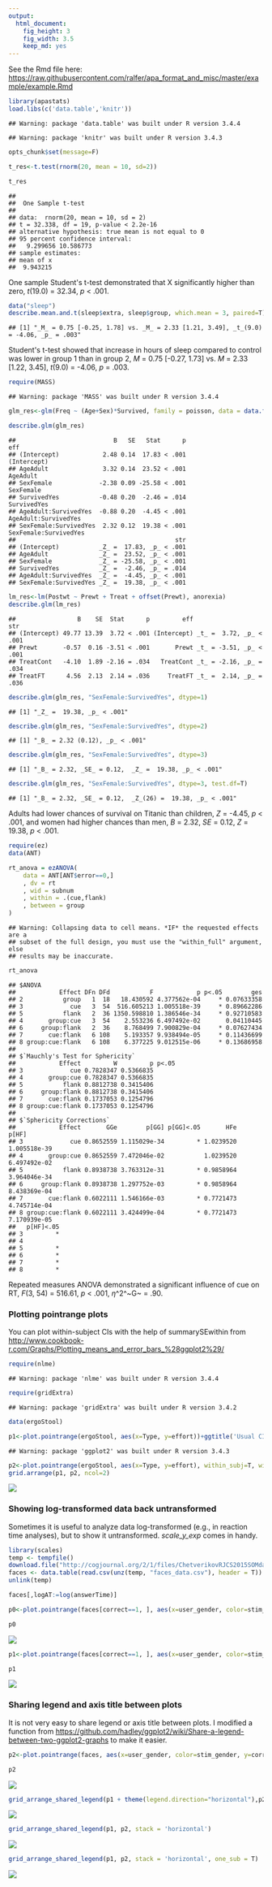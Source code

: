```yaml
---
output:
  html_document:
    fig_height: 3
    fig_width: 3.5
    keep_md: yes
---
```


See the Rmd file here: https://raw.githubusercontent.com/ralfer/apa_format_and_misc/master/example/example.Rmd


```r
library(apastats)
load.libs(c('data.table','knitr'))
```

```
## Warning: package 'data.table' was built under R version 3.4.4
```

```
## Warning: package 'knitr' was built under R version 3.4.3
```

```r
opts_chunk$set(message=F)
```

```r
t_res<-t.test(rnorm(20, mean = 10, sd=2))

t_res
```

```
## 
## 	One Sample t-test
## 
## data:  rnorm(20, mean = 10, sd = 2)
## t = 32.338, df = 19, p-value < 2.2e-16
## alternative hypothesis: true mean is not equal to 0
## 95 percent confidence interval:
##   9.299656 10.586773
## sample estimates:
## mean of x 
##  9.943215
```

One sample Student's t-test demonstrated that X significantly higher than zero, _t_(19.0) = 32.34, _p_ < .001.


```r
data("sleep")
describe.mean.and.t(sleep$extra, sleep$group, which.mean = 3, paired=T)
```

```
## [1] "_M_ = 0.75 [-0.25, 1.78] vs. _M_ = 2.33 [1.21, 3.49], _t_(9.0) = -4.06, _p_ = .003"
```

Student's t-test showed that increase in hours of sleep compared to control was lower in group 1 than in group 2, _M_ = 0.75 [-0.27, 1.73] vs. _M_ = 2.33 [1.22, 3.45], _t_(9.0) = -4.06, _p_ = .003. 



```r
require(MASS)
```

```
## Warning: package 'MASS' was built under R version 3.4.4
```

```r
glm_res<-glm(Freq ~ (Age+Sex)*Survived, family = poisson, data = data.frame(Titanic))

describe.glm(glm_res)
```

```
##                           B   SE   Stat      p                   eff
## (Intercept)            2.48 0.14  17.83 < .001           (Intercept)
## AgeAdult               3.32 0.14  23.52 < .001              AgeAdult
## SexFemale             -2.38 0.09 -25.58 < .001             SexFemale
## SurvivedYes           -0.48 0.20  -2.46 = .014           SurvivedYes
## AgeAdult:SurvivedYes  -0.88 0.20  -4.45 < .001  AgeAdult:SurvivedYes
## SexFemale:SurvivedYes  2.32 0.12  19.38 < .001 SexFemale:SurvivedYes
##                                            str
## (Intercept)           _Z_ =  17.83, _p_ < .001
## AgeAdult              _Z_ =  23.52, _p_ < .001
## SexFemale             _Z_ = -25.58, _p_ < .001
## SurvivedYes           _Z_ =  -2.46, _p_ = .014
## AgeAdult:SurvivedYes  _Z_ =  -4.45, _p_ < .001
## SexFemale:SurvivedYes _Z_ =  19.38, _p_ < .001
```

```r
lm_res<-lm(Postwt ~ Prewt + Treat + offset(Prewt), anorexia)
describe.glm(lm_res)
```

```
##                 B    SE  Stat      p         eff                     str
## (Intercept) 49.77 13.39  3.72 < .001 (Intercept) _t_ =  3.72, _p_ < .001
## Prewt       -0.57  0.16 -3.51 < .001       Prewt _t_ = -3.51, _p_ < .001
## TreatCont   -4.10  1.89 -2.16 = .034   TreatCont _t_ = -2.16, _p_ = .034
## TreatFT      4.56  2.13  2.14 = .036     TreatFT _t_ =  2.14, _p_ = .036
```


```r
describe.glm(glm_res, "SexFemale:SurvivedYes", dtype=1)
```

```
## [1] "_Z_ =  19.38, _p_ < .001"
```

```r
describe.glm(glm_res, "SexFemale:SurvivedYes", dtype=2)
```

```
## [1] "_B_ = 2.32 (0.12), _p_ < .001"
```

```r
describe.glm(glm_res, "SexFemale:SurvivedYes", dtype=3)
```

```
## [1] "_B_ = 2.32, _SE_ = 0.12,  _Z_ =  19.38, _p_ < .001"
```

```r
describe.glm(glm_res, "SexFemale:SurvivedYes", dtype=3, test.df=T)
```

```
## [1] "_B_ = 2.32, _SE_ = 0.12,  _Z_(26) =  19.38, _p_ < .001"
```

Adults had lower chances of survival on Titanic than children, _Z_ =  -4.45, _p_ < .001, and women had higher chances than men, _B_ = 2.32, _SE_ = 0.12,  _Z_ =  19.38, _p_ < .001. 


```r
require(ez)
data(ANT)

rt_anova = ezANOVA(
    data = ANT[ANT$error==0,]
    , dv = rt
    , wid = subnum
    , within = .(cue,flank)
    , between = group
)
```

```
## Warning: Collapsing data to cell means. *IF* the requested effects are a
## subset of the full design, you must use the "within_full" argument, else
## results may be inaccurate.
```

```r
rt_anova
```

```
## $ANOVA
##            Effect DFn DFd           F            p p<.05        ges
## 2           group   1  18   18.430592 4.377562e-04     * 0.07633358
## 3             cue   3  54  516.605213 1.005518e-39     * 0.89662286
## 5           flank   2  36 1350.598810 1.386546e-34     * 0.92710583
## 4       group:cue   3  54    2.553236 6.497492e-02       0.04110445
## 6     group:flank   2  36    8.768499 7.900829e-04     * 0.07627434
## 7       cue:flank   6 108    5.193357 9.938494e-05     * 0.11436699
## 8 group:cue:flank   6 108    6.377225 9.012515e-06     * 0.13686958
## 
## $`Mauchly's Test for Sphericity`
##            Effect         W         p p<.05
## 3             cue 0.7828347 0.5366835      
## 4       group:cue 0.7828347 0.5366835      
## 5           flank 0.8812738 0.3415406      
## 6     group:flank 0.8812738 0.3415406      
## 7       cue:flank 0.1737053 0.1254796      
## 8 group:cue:flank 0.1737053 0.1254796      
## 
## $`Sphericity Corrections`
##            Effect       GGe        p[GG] p[GG]<.05       HFe        p[HF]
## 3             cue 0.8652559 1.115029e-34         * 1.0239520 1.005518e-39
## 4       group:cue 0.8652559 7.472046e-02           1.0239520 6.497492e-02
## 5           flank 0.8938738 3.763312e-31         * 0.9858964 3.964046e-34
## 6     group:flank 0.8938738 1.297752e-03         * 0.9858964 8.438369e-04
## 7       cue:flank 0.6022111 1.546166e-03         * 0.7721473 4.745714e-04
## 8 group:cue:flank 0.6022111 3.424499e-04         * 0.7721473 7.170939e-05
##   p[HF]<.05
## 3         *
## 4          
## 5         *
## 6         *
## 7         *
## 8         *
```

Repeated measures ANOVA demonstrated a significant influence of cue on RT, _F_(3, 54) = 516.61, _p_ < .001, $\eta$^2^~G~ = .90. 

### Plotting pointrange plots

You can plot within-subject CIs with the help of summarySEwithin from http://www.cookbook-r.com/Graphs/Plotting_means_and_error_bars_%28ggplot2%29/


```r
require(nlme)
```

```
## Warning: package 'nlme' was built under R version 3.4.4
```

```r
require(gridExtra)
```

```
## Warning: package 'gridExtra' was built under R version 3.4.2
```

```r
data(ergoStool)

p1<-plot.pointrange(ergoStool, aes(x=Type, y=effort))+ggtitle('Usual CIs')
```

```
## Warning: package 'ggplot2' was built under R version 3.4.3
```

```r
p2<-plot.pointrange(ergoStool, aes(x=Type, y=effort), within_subj=T, wid='Subject')+ggtitle('Within-subject CIs')
grid.arrange(p1, p2, ncol=2)
```

![](example_files/figure-html/pointrange_plots-1.png)<!-- -->

### Showing log-transformed data back untransformed

Sometimes it is useful to analyze data log-transformed (e.g., in reaction time analyses), but to show it untransformed. _scale_y_exp_ comes in handy.


```r
library(scales)
temp <- tempfile()
download.file("http://cogjournal.org/2/1/files/ChetverikovRJCS2015SOMdata.zip",temp)
faces <- data.table(read.csv(unz(temp, "faces_data.csv"), header = T))
unlink(temp)

faces[,logAT:=log(answerTime)]

p0<-plot.pointrange(faces[correct==1, ], aes(x=user_gender, color=stim_gender, y=logAT), wid='uid')+ylab('Log RT')

p0
```

![](example_files/figure-html/unnamed-chunk-7-1.png)<!-- -->

```r
p1<-plot.pointrange(faces[correct==1, ], aes(x=user_gender, color=stim_gender, y=logAT), wid='uid')+scale_y_exp(digits=2)+labs(x="Participant's gender", color="Face Gender", y='Untransformed RT')

p1
```

![](example_files/figure-html/unnamed-chunk-7-2.png)<!-- -->

### Sharing legend and axis title between plots

It is not very easy to share legend or axis title between plots. I modified a function from https://github.com/hadley/ggplot2/wiki/Share-a-legend-between-two-ggplot2-graphs to make it easier. 


```r
p2<-plot.pointrange(faces, aes(x=user_gender, color=stim_gender, y=correct), wid='uid')+labs(x="Participant's gender", color="Face Gender" ,y='Accuracy')

p2
```

![](example_files/figure-html/unnamed-chunk-8-1.png)<!-- -->

```r
grid_arrange_shared_legend(p1 + theme(legend.direction="horizontal"),p2)
```

![](example_files/figure-html/unnamed-chunk-9-1.png)<!-- -->

```r
grid_arrange_shared_legend(p1, p2, stack = 'horizontal')
```

![](example_files/figure-html/unnamed-chunk-10-1.png)<!-- -->

```r
grid_arrange_shared_legend(p1, p2, stack = 'horizontal', one_sub = T)
```

![](example_files/figure-html/unnamed-chunk-10-2.png)<!-- -->
